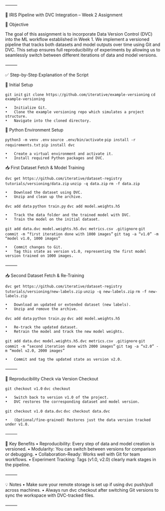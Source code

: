 ⸻

📁 IRIS Pipeline with DVC Integration – Week 2 Assignment

🎯 Objective

The goal of this assignment is to incorporate Data Version Control (DVC) into the ML workflow established in Week 1. We implement a versioned pipeline that tracks both datasets and model outputs over time using Git and DVC. This setup ensures full reproducibility of experiments by allowing us to seamlessly switch between different iterations of data and model versions.

⸻

✅ Step-by-Step Explanation of the Script

🔧 Initial Setup

```git init```
```git clone https://github.com/iterative/example-versioning```
```cd example-versioning```

	•	Initialize Git.
	•	Clone the example versioning repo which simulates a project structure.
	•	Navigate into the cloned directory.

🐍 Python Environment Setup

```python3 -m venv .env```
```source .env/bin/activate```
```pip install -r requirements.txt```
```pip install dvc```

	•	Create a virtual environment and activate it.
	•	Install required Python packages and DVC.

📥 First Dataset Fetch & Model Training

```dvc get https://github.com/iterative/dataset-registry tutorials/versioning/data.zip```
```unzip -q data.zip```
```rm -f data.zip```

	•	Download the dataset using DVC.
	•	Unzip and clean up the archive.

```dvc add data```
```python train.py```
```dvc add model.weights.h5```

	•	Track the data folder and the trained model with DVC.
	•	Train the model on the initial dataset.

```git add data.dvc model.weights.h5.dvc metrics.csv .gitignore```
```git commit -m “first iteration done with 1000 images”```
```git tag -a “v1.0” -m “model v1.0, 1000 images”```

	•	Commit changes to Git.
	•	Tag this state as version v1.0, representing the first model version trained on 1000 images.

⸻

📥 Second Dataset Fetch & Re-Training

```dvc get https://github.com/iterative/dataset-registry tutorials/versioning/new-labels.zip```
```unzip -q new-labels.zip```
```rm -f new-labels.zip```

	•	Download an updated or extended dataset (new labels).
	•	Unzip and remove the archive.

```dvc add data```
```python train.py```
```dvc add model.weights.h5```

	•	Re-track the updated dataset.
	•	Retrain the model and track the new model weights.

```git add data.dvc model.weights.h5.dvc metrics.csv .gitignore```
```git commit -m “second iteration done with 2000 images”```
```git tag -a “v2.0” -m “model v2.0, 2000 images”```

	•	Commit and tag the updated state as version v2.0.

⸻

🔁 Reproducibility Check via Version Checkout

```git checkout v1.0```
```dvc checkout```

	•	Switch back to version v1.0 of the project.
	•	DVC restores the corresponding dataset and model version.

```git checkout v1.0 data.dvc```
```dvc checkout data.dvc```

	•	(Optional/fine-grained) Restores just the data version tracked under v1.0.

⸻

📌 Key Benefits
	•	Reproducibility: Every step of data and model creation is versioned.
	•	Modularity: You can switch between versions for comparison or debugging.
	•	Collaboration-Ready: Works well with Git for team workflows.
	•	Experiment Tracking: Tags (v1.0, v2.0) clearly mark stages in the pipeline.

⸻

💡 Notes
	•	Make sure your remote storage is set up if using dvc push/pull across machines.
	•	Always run dvc checkout after switching Git versions to sync the workspace with DVC-tracked files.

⸻

